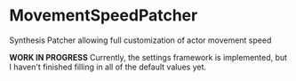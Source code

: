 # MovementSpeedPatcher
Synthesis Patcher allowing full customization of actor movement speed

**WORK IN PROGRESS**
Currently, the settings framework is implemented, but I haven't finished filling in all of the default values yet.
